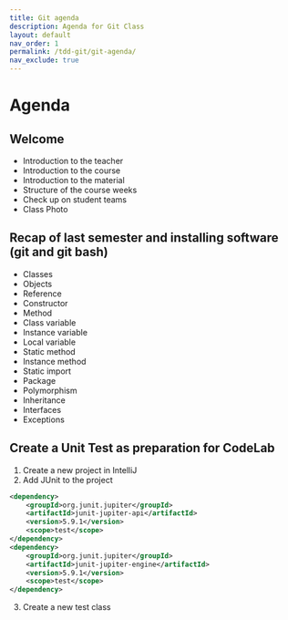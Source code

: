```yaml
---
title: Git agenda
description: Agenda for Git Class
layout: default
nav_order: 1
permalink: /tdd-git/git-agenda/
nav_exclude: true
---
```

# Agenda

## Welcome

- Introduction to the teacher
- Introduction to the course
- Introduction to the material
- Structure of the course weeks
- Check up on student teams
- Class Photo

## Recap of last semester and installing software (git and git bash)

- Classes
- Objects
- Reference
- Constructor
- Method 
- Class variable
- Instance variable
- Local variable
- Static method
- Instance method
- Static import
- Package
- Polymorphism
- Inheritance
- Interfaces
- Exceptions

## Create a Unit Test as preparation for CodeLab
1. Create a new project in IntelliJ
2. Add JUnit to the project 
```xml
<dependency>
    <groupId>org.junit.jupiter</groupId>
    <artifactId>junit-jupiter-api</artifactId>
    <version>5.9.1</version>
    <scope>test</scope>
</dependency>
<dependency>
    <groupId>org.junit.jupiter</groupId>
    <artifactId>junit-jupiter-engine</artifactId>
    <version>5.9.1</version>
    <scope>test</scope>
</dependency>
```
3. Create a new test class
